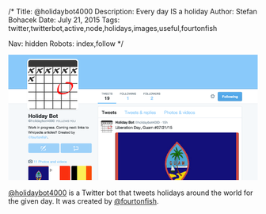 /*
Title: @holidaybot4000
Description: Every day IS a holiday
Author: Stefan Bohacek
Date: July 21, 2015
Tags: twitter,twitterbot,active,node,holidays,images,useful,fourtonfish

Nav: hidden
Robots: index,follow
*/

[![](/content/bots/twitterbots/images/holidaybot4000.png)](https://twitter.com/holidaybot4000)

[@holidaybot4000](https://twitter.com/holidaybot4000) is a Twitter bot that tweets holidays around the world for the given day. It was created by [@fourtonfish](https://twitter.com/fourtonfish).
